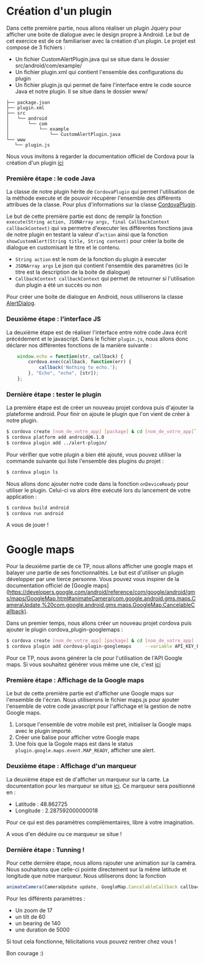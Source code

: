 # Création d'un plugin

Dans cette première partie, nous allons réaliser un plugin Jquery pour afficher une boite de dialogue avec le design propre à Android. Le but de cet exercice est de ce familiariser avec la création d'un plugin.
Le projet est composé de 3 fichiers :
  - Un fichier CustomAlertPlugin.java qui se situe dans le dossier src/android/com/example/
  - Un fichier plugin.xml qui contient l'ensemble des configurations du plugin
  - Un fichier plugin.js qui permet de faire l'interface entre le code source Java et notre plugin. Il se situe dans le dossier www/
 
```terminal 
├── package.json
├── plugin.xml
├── src
│   └── android
│       └── com
│           └── example
│               └── CustomAlertPlugin.java
└── www
   └── plugin.js
```
 
Nous vous invitons à regarder la documentation officiel de Cordova pour la création d'un plugin [ici](https://cordova.apache.org/docs/fr/latest/guide/hybrid/plugins/)

### Première étape : le code Java

La classe de notre plugin hérite de `CordovaPlugin` qui permet l'utilisation de la méthode execute et de pouvoir récupérer l'ensemble des différents attribues de la classe.
Pour plus d'informations sur la classe [CordovaPlugin](https://github.com/apache/cordova-android/blob/master/framework/src/org/apache/cordova/CordovaPlugin.java).

Le but de cette première partie est donc de remplir la fonction `execute(String action, JSONArray args, final CallbackContext callbackContext)` qui va permetre d'executer les différentes fonctions java de notre plugin en testant la valeur d'```action``` ainsi que la fonction `showCustomAlert(String title, String content)` pour créer la boite de dialogue en customisant le titre et le contenu.
 - `String action` est le nom de la fonction du plugin à executer 
 - `JSONArray args` Le json qui contient l'ensemble des paramètres (ici le titre est la description de la boite de dialogue)
 - `CallbackContext callbackContext` qui permet de retourner si l'utilisation dun plugin a été un succès ou non

Pour créer une boite de dialogue en Android, nous utiliserons la classe  [AlertDialog](https://developer.android.com/guide/topics/ui/dialogs.html).


### Deuxième étape : l'interface JS

La deuxième étape est de réaliser l'interface entre notre code Java écrit précédement et le javascript. Dans le fichier `plugin.js`, nous allons donc déclarer nos différentes fonctions de la manière suivante :
```javascript
    window.echo = function(str, callback) {
        cordova.exec(callback, function(err) {
            callback('Nothing to echo.');
        }, "Echo", "echo", [str]);
    };
```

### Dernière étape : tester le plugin

La première étape est de créer un nouveau projet cordova puis d'ajouter la plateforme android. Pour finir on ajoute le plugin que l'on vient de créer à notre plugin.
```sh
$ cordova create [nom_de_votre_app] [package] & cd [nom_de_votre_app]`
$ cordova platform add android@6.1.0
$ cordova plugin add ../alert-plugin/
```

Pour vérifier que votre plugin a bien été ajouté, vous pouvez utiliser la commande suivante qui liste l'ensemble des plugins du projet :
```sh
$ cordova plugin ls
```

Nous allons donc ajouter notre code dans la fonction `onDeviceReady` pour utiliser le plugin. Celui-ci va alors être exécuté lors du lancement de votre application :

```sh
$ cordova build android
$ cordova run android
```

A vous de jouer !

# Google maps

Pour la deuxième partie de ce TP, nous allons afficher une google maps et balayer une partie de ses fonctionnalités. Le but est d'utiliser un plugin développer par une tierce personne. Vous pouvez vous inspirer de la documentation officiel de  [Google maps](https://developers.google.com/android/reference/com/google/android/gms/maps/GoogleMap.html#animateCamera(com.google.android.gms.maps.CameraUpdate,%20com.google.android.gms.maps.GoogleMap.CancelableCallback).

Dans un premier temps, nous allons créer un nouveau projet cordova puis ajouter le plugin cordova_plugin-googlemaps :
```sh
$ cordova create [nom_de_votre_app] [package] & cd [nom_de_votre_app]
$ cordova plugin add cordova-plugin-googlemaps     --variable API_KEY_FOR_ANDROID="AIzaSyDo41Uv4sVrp7yMnydvwwqemuxy3ekNw6Y"
```

Pour ce TP, nous avons générer la cle pour l'utilisation de l'API Google maps. Si vous souhaitez générer vous même une cle, c'est [ici](https://console.developers.google.com/flows/enableapi?apiid=maps_backend,geocoding_backend,directions_backend,distance_matrix_backend,elevation_backend,places_backend&reusekey=true&hl=Fr)

### Première étape : Affichage de la Google maps

Le but de cette première partie est d'afficher une Google maps sur l'ensemble de l'écran. Nous utiliserons le fichier maps.js pour ajouter l'ensemble de votre code javascript pour l'affichage et la gestion de notre Google maps.

1. Lorsque l'ensemble de votre mobile est pret, initialiser la Google maps avec le plugin importé.
2. Créer une balise pour afficher votre Google maps
3. Une fois que la Gogole maps est dans le status `plugin.google.maps.event.MAP_READY`, afficher une alert.

### Deuxième étape : Affichage d'un marqueur

La deuxième étape est de d'afficher un marqueur sur la carte. La documentation pour les marqueur se situe [ici](https://developers.google.com/maps/documentation/javascript/markers?hl=fr). Ce marqueur sera positionné en :
 - Latitude : 48.862725
 - Longitude : 2.287592000000018

Pour ce qui est des paramètres complémentaires, libre à votre imagination.

A vous d'en déduire ou ce marqueur se situe !

### Dernière étape : Tunning !

Pour cette dernière étape, nous allons rajouter une animation sur la caméra. Nous souhaitons que celle-ci pointe directement sur la même latitude et longitude que notre marqueur. Nous utiliserons donc la fonction
```js
animateCamera(CameraUpdate update, GoogleMap.CancelableCallback callback) 
```

Pour les différents paramètres :
 - Un zoom de 17
 - un tilt de 60
 - un bearing de 140
 - une duration de 5000

Si tout cela fonctionne, félicitations vous pouvez rentrer chez vous !


Bon courage :)

